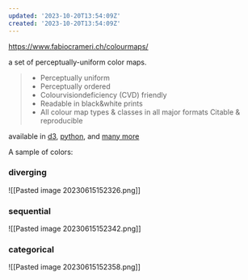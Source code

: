 ```yaml
---
updated: '2023-10-20T13:54:09Z'
created: '2023-10-20T13:54:09Z'
---
```

https://www.fabiocrameri.ch/colourmaps/

a set of perceptually-uniform color maps.

> - Perceptually uniform  
> - Perceptually ordered  
> - Colour­vision­deficiency (CVD) friendly  
> - Readable in black&white prints  
> - All colour map types & classes in all major formats Citable & reproducible

available in [d3](https://observablehq.com/@nitaku/fabio-crameris-color-schemes), [python](https://github.com/callumrollo/cmcrameri), and [many more](https://www.fabiocrameri.ch/ws/media-library/8c4b111121ff448e843dfef9220bf613/readme_scientificcolourmaps.pdf)

A sample of colors:

### diverging

![[Pasted image 20230615152326.png]]

### sequential

![[Pasted image 20230615152342.png]]

### categorical

![[Pasted image 20230615152358.png]]